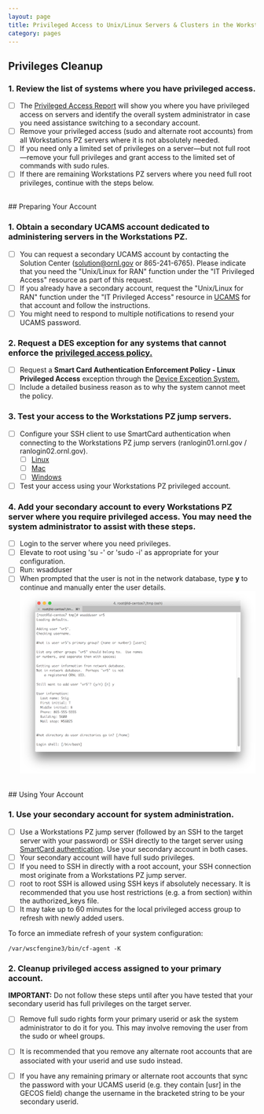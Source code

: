 ```yaml
---
layout: page
title: Privileged Access to Unix/Linux Servers & Clusters in the Workstations (formerly RAN) Protection Zone (Quick Start Guide)
category: pages
---
```


## Privileges Cleanup

### 1. Review the list of systems where you have privileged access.
- [ ] The [Privileged Access Report](https://portal02.ornl.gov/sites/BI/_layouts/ReportServer/RSViewerPage.aspx?rv:RelativeReportUrl=/sites/bi/dashboards/deviceswprivaccess.rdl) will show you where you have privileged access on servers and identify the overall system administrator in case you need assistance switching to a secondary account.
- [ ] Remove your privileged access (sudo and alternate root accounts) from all Workstations PZ servers where it is not absolutely needed.
- [ ] If you need only a limited set of privileges on a server—but not full root—remove your full privileges and grant access to the limited set of commands with sudo rules.
- [ ] If there are remaining Workstations PZ servers where you need full root privileges, continue with the steps below.

<br />
## Preparing Your Account

### 1. Obtain a secondary UCAMS account dedicated to administering servers in the Workstations PZ.
- [ ] You can request a secondary UCAMS account by contacting the Solution Center (solution@ornl.gov or 865-241-6765). Please indicate that you need the "Unix/Linux for RAN" function under the "IT Privileged Access" resource as part of this request.
- [ ] If you already have a secondary account, request the "Unix/Linux for RAN" function under the "IT Privileged Access" resource in [UCAMS](https://ucams.ornl.gov) for that account and follow the instructions.
- [ ] You might need to respond to multiple notifications to resend your UCAMS password.

### 2. Request a DES exception for any systems that cannot enforce the [privileged access policy.](mfa/ran-level4-priv-overview)
- [ ] Request a **Smart Card Authentication Enforcement Policy - Linux Privileged Access** exception through the [Device Exception System.](http://home.ornl.gov/~dex/prod/)
- [ ] Include a detailed business reason as to why the system cannot meet the policy.

### 3. Test your access to the Workstations PZ jump servers.
- [ ] Configure your SSH client to use SmartCard authentication when connecting to the Workstations PZ jump servers (ranlogin01.ornl.gov / ranlogin02.ornl.gov).
	- [ ] [Linux](mfa/ssh-client-linux)
	- [ ] [Mac](mfa/ssh-client-mac)
	- [ ] [Windows](mfa/ssh-client-win)
- [ ] Test your access using your Workstations PZ privileged account.

### 4. Add your secondary account to every Workstations PZ server where you require privileged access. You may need the system administrator to assist with these steps.
- [ ] Login to the server where you need privileges.
- [ ] Elevate to root using 'su -' or 'sudo -i' as appropriate for your configuration.
- [ ] Run: wsadduser <your-ucams-secondary-userid>
- [ ] When prompted that the user is not in the network database, type **y** to continue and manually enter the user details.
![wsadduser](images/ran-level4-priv-quickstart-wsadduser.png)

<br />
## Using Your Account

### 1. Use your secondary account for system administration.
- [ ] Use a Workstations PZ jump server (followed by an SSH to the target server with your password) or SSH directly to the target server using [SmartCard authentication](mfa/home\#ssh-client-configuration-with-smartcard). Use your secondary account in both cases.
- [ ] Your secondary account will have full sudo privileges.
- [ ] If you need to SSH in directly with a root account, your SSH connection most originate from a Workstations PZ jump server.
- [ ] root to root SSH is allowed using SSH keys if absolutely necessary. It is recommended that you use host restrictions (e.g. a from section) within the authorized_keys file.
- [ ] It may take up to 60 minutes for the local privileged access group to refresh with newly added users.

To force an immediate refresh of your system configuration:
```
/var/wscfengine3/bin/cf-agent -K
```

### 2. Cleanup privileged access assigned to your primary account.
**IMPORTANT:** Do not follow these steps until after you have tested that your secondary userid has full privileges on the target server.

- [ ] Remove full sudo rights form your primary userid or ask the system administrator to do it for you. This may involve removing the user from the sudo or wheel groups.
- [ ] It is recommended that you remove any alternate root accounts that are associated with your userid and use sudo instead.
- [ ] If you have any remaining primary or alternate root accounts that sync the password with your UCAMS userid (e.g. they contain [usr] in the GECOS field) change the username in the bracketed string to be your secondary userid.

